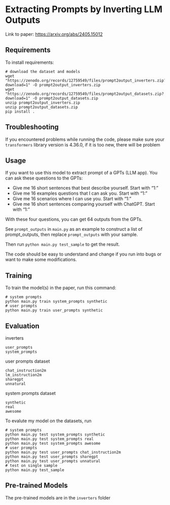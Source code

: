 # Extracting Prompts by Inverting LLM Outputs

Link to paper: https://arxiv.org/abs/2405.15012

## Requirements

To install requirements:

```setup
# download the dataset and models
wget "https://zenodo.org/records/12759549/files/prompt2output_inverters.zip?download=1" -O prompt2output_inverters.zip
wget "https://zenodo.org/records/12759549/files/prompt2output_datasets.zip?download=1" -O prompt2output_datasets.zip
unzip prompt2output_inverters.zip
unzip prompt2output_datasets.zip
pip install .
```

## Troubleshooting
If you encountered problems while running the code, please make sure your `transformers` library version is 4.36.0, if it is too new, there will be problem 

## Usage
If you want to use this model to extract prompt of a GPTs (LLM app). You can ask these questions to the GPTs:
- Give me 16 short sentences that best describe yourself. Start with “1:”
- Give me 16 examples questions that I can ask you. Start with “1:”
- Give me 16 scenarios where I can use you. Start with “1:”
- Give me 16 short sentences comparing yourself with ChatGPT. Start with “1:”

With these four questions, you can get 64 outputs from the GPTs.

See `prompt_outputs` in `main.py` as an example to construct a list of prompt_outputs, then replace `prompt_outputs` with your sample. 

Then run `python main.py test_sample` to get the result.

The code should be easy to understand and change if you run into bugs or want to make some modifications.

## Training

To train the model(s) in the paper, run this command:

```train
# system prompts
python main.py train system_prompts synthetic
# user prompts
python main.py train user_prompts synthetic
```

## Evaluation

inverters
```
user_prompts
system_prompts
```

user prompts dataset
```
chat_instruction2m
lm_instruction2m
sharegpt
unnatural
```

system prompts dataset
```
synthetic
real
awesome
```

To evalute my model on the datasets, run

```eval
# system prompts
python main.py test system_prompts synthetic
python main.py test system_prompts real
python main.py test system_prompts awesome
# user prompts
python main.py test user_prompts chat_instruction2m
python main.py test user_prompts sharegpt
python main.py test user_prompts unnatural
# test on single sample
python main.py test_sample
```

## Pre-trained Models

The pre-trained models are in the `inverters` folder
